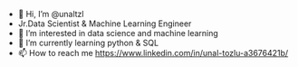 - 👋 Hi, I’m @unaltzl
- Jr.Data Scientist & Machine Learning Engineer
- 👀 I’m interested in data science and machine learning
- 🌱 I’m currently learning python & SQL
- 📫 How to reach me https://www.linkedin.com/in/unal-tozlu-a3676421b/

<!---
unaltzl/unaltzl is a ✨ special ✨ repository because its `README.md` (this file) appears on your GitHub profile.
You can click the Preview link to take a look at your changes.
--->


